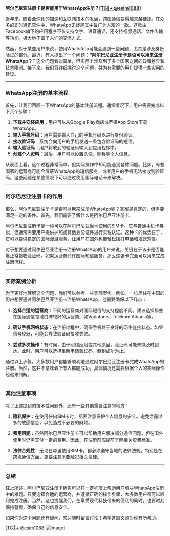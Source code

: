 **阿尔巴尼亚注册卡是否能用于WhatsApp注册？[[TG💪+ @esim1088](https://t.me/s/esim1088)]**

近年来，随着全球化的加速和互联网技术的发展，跨国通信变得越来越便捷。在众多的即时通讯软件中，WhatsApp无疑是其中最广为人知的一款。这款由Facebook旗下的应用程序不仅支持文字、语音通话，还支持视频通话、文件传输等功能，极大地丰富了人们的交流方式。

然而，对于某些用户来说，使用WhatsApp可能会遇到一些问题，尤其是涉及身份验证的部分。最近，有人提出了一个问题：**“阿尔巴尼亚注册卡是否可以用来注册WhatsApp？”** 这个问题看似简单，但实际上涉及到了多个国家之间的政策差异和技术限制。接下来，我们将详细探讨这个问题，并为有需要的用户提供一些实用的建议。

---

### WhatsApp注册的基本流程

首先，让我们回顾一下WhatsApp的基本注册流程。通常情况下，用户需要完成以下几个步骤：

1. **下载并安装应用**：用户可以从Google Play商店或苹果App Store下载WhatsApp。
2. **输入手机号码**：用户需要输入自己的手机号码以进行身份验证。
3. **接收验证码**：系统会向用户的手机发送一条包含验证码的短信。
4. **输入验证码**：用户将收到的验证码输入到应用程序中。
5. **创建个人资料**：最后，用户可以设置头像、昵称等个人信息。

从表面上看，这个过程非常简单，但实际操作中却可能遇到各种问题。比如，有些国家的运营商可能会屏蔽WhatsApp的短信服务，或者用户的手机无法接收到验证码。这些问题在某些情况下可以通过使用国际电话卡来解决。

---

### 阿尔巴尼亚注册卡的作用

那么，阿尔巴尼亚注册卡是否可以用来注册WhatsApp呢？答案是肯定的，但需要满足一定的条件。首先，我们需要了解什么是阿尔巴尼亚注册卡。

阿尔巴尼亚注册卡是一种可以在阿尔巴尼亚当地使用的SIM卡，它与普通手机卡类似，但通常需要用户提供护照或其他身份证件进行实名认证。这种卡的优势在于，它可以提供稳定的国际漫游服务，让用户在国外也能轻松拨打电话和发送短信。

对于想要通过阿尔巴尼亚注册卡注册WhatsApp的用户来说，关键在于该卡是否能够正常接收验证码。如果运营商允许国际短信服务，那么这张卡完全可以用来完成注册流程。

---

### 实际案例分析

为了更好地理解这个问题，我们可以参考一些实际案例。例如，一位居住在中国的用户想要通过阿尔巴尼亚注册卡注册WhatsApp，他需要确保以下几点：

1. **选择合适的运营商**：不同的运营商对国际短信的支持程度不同。建议选择那些在国际通信领域口碑较好的运营商，如Vodafone、Telekom Albania等。
   
2. **确认手机网络状态**：在注册过程中，确保手机处于良好的网络连接状态。如果信号较弱，可能会导致验证码接收失败。

3. **尝试多次操作**：有时候，由于网络延迟或其他原因，验证码可能未能及时到达。此时，用户可以选择重新申请验证码，直到成功为止。

通过以上步骤，大多数用户都能够顺利地通过阿尔巴尼亚注册卡完成WhatsApp的注册。当然，这并不意味着所有人都能成功，具体情况还需要根据个人的实际操作经验来判断。

---

### 其他注意事项

除了上述提到的技术性问题外，还有一些其他需要注意的地方：

1. **隐私保护**：在使用任何SIM卡时，都要注意保护个人信息的安全。避免泄露过多的敏感信息，以免造成不必要的麻烦。

2. **费用问题**：虽然阿尔巴尼亚注册卡可以帮助用户解决部分通信问题，但在国外使用时仍需支付一定的费用。因此，在注册前应提前了解相关资费标准。

3. **法律合规性**：无论在哪里使用SIM卡，都必须遵守当地的法律法规。特别是在跨境通信方面，更要注意不要触犯相关法律。

---

### 总结

综上所述，阿尔巴尼亚注册卡确实可以在一定程度上帮助用户解决WhatsApp注册中的难题。只要选择合适的运营商，并遵循正确的操作步骤，大多数用户都可以顺利完成注册。当然，这也提醒我们，在享受现代科技带来的便利的同时，也要时刻保持警惕，确保自己的信息安全。

如果你对这个问题还有疑问，欢迎随时留言讨论！希望这篇文章对你有所帮助。

[[TG💪+ @esim1088](https://t.me/s/esim1088) ![Image](https://i.postimg.cc/4NQfJmqS/Snipaste-2025-05-13-00-14-12.png)]